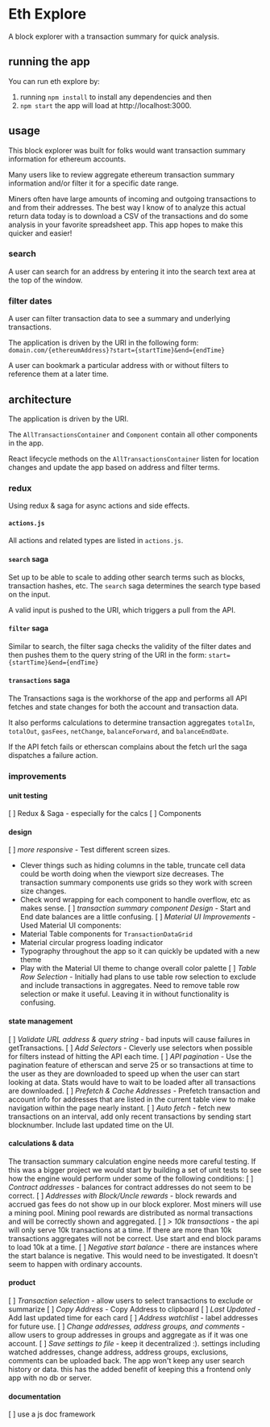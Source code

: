 # Eth Explore

A block explorer with a transaction summary for quick analysis.

## running the app

You can run eth explore by:

1. running `npm install` to install any dependencies and then
2. `npm start` the app will load at http://localhost:3000.

## usage

This block explorer was built for folks would want transaction summary information for ethereum accounts.

Many users like to review aggregate ethereum transaction summary information and/or filter it for a specific date range.

Miners often have large amounts of incoming and outgoing transactions to and from their addresses. The best way I know of to analyze this actual return data today is to download a CSV of the transactions and do some analysis in your favorite spreadsheet app. This app hopes to make this quicker and easier!

### search

A user can search for an address by entering it into the search text area at the top of the window.

### filter dates

A user can filter transaction data to see a summary and underlying transactions.

The application is driven by the URI in the following form:
`domain.com/{ethereumAddress}?start={startTime}&end={endTime}`

A user can bookmark a particular address with or without filters to reference them at a later time.

## architecture

The application is driven by the URI.

The `AllTransactionsContainer` and `Component` contain all other components in the app.

React lifecycle methods on the `AllTransactionsContainer` listen for location changes and update the app based on address and filter terms.

### redux

Using redux & saga for async actions and side effects.

#### `actions.js`

All actions and related types are listed in `actions.js`.

#### `search` saga

Set up to be able to scale to adding other search terms such as blocks, transaction hashes, etc. The `search` saga determines the search type based on the input.

A valid input is pushed to the URI, which triggers a pull from the API.

#### `filter` saga

Similar to search, the filter saga checks the validity of the filter dates and then pushes them to the query string of the URI in the form: `start={startTime}&end={endTime}`

#### `transactions` saga

The Transactions saga is the workhorse of the app and performs all API fetches and state changes for both the account and transaction data.

It also performs calculations to determine transaction aggregates `totalIn`, `totalOut`, `gasFees`, `netChange`, `balanceForward`, and `balanceEndDate`.

If the API fetch fails or etherscan complains about the fetch url the saga dispatches a failure action.

### improvements

#### unit testing

[ ] Redux & Saga - especially for the calcs
[ ] Components

#### design

[ ] _more responsive_ - Test different screen sizes.

- Clever things such as hiding columns in the table, truncate cell data could be worth doing when the viewport size decreases. The transaction summary components use grids so they work with screen size changes.
- Check word wrapping for each component to handle overflow, etc as makes sense.
  [ ] _transaction summary component Design_ - Start and End date balances are a little confusing.
  [ ] _Material UI Improvements_ - Used Material UI components:
- Material Table components for `TransactionDataGrid`
- Material circular progress loading indicator
- Typography throughout the app so it can quickly be updated with a new theme
- Play with the Material UI theme to change overall color palette
  [ ] _Table Row Selection_ - Initially had plans to use table row selection to exclude and include transactions in aggregates. Need to remove table row selection or make it useful. Leaving it in without functionality is confusing.

#### state management

[ ] _Validate URL address & query string_ - bad inputs will cause failures in getTransactions.
[ ] _Add Selectors_ - Cleverly use selectors when possible for filters instead of hitting the API each time.
[ ] _API pagination_ - Use the pagination feature of etherscan and serve 25 or so transactions at time to the user as they are downloaded to speed up when the user can start looking at data. Stats would have to wait to be loaded after all transactions are downloaded.
[ ] _Prefetch & Cache Addresses_ - Prefetch transaction and account info for addresses that are listed in the current table view to make navigation within the page nearly instant.
[ ] _Auto fetch_ - fetch new transactions on an interval, add only recent transactions by sending start blocknumber. Include last updated time on the UI.

#### calculations & data

The transaction summary calculation engine needs more careful testing. If this was a bigger project we would start by building a set of unit tests to see how the engine would perform under some of the following conditions:
[ ] _Contract addresses_ - balances for contract addresses do not seem to be correct.
[ ] _Addresses with Block/Uncle rewards_ - block rewards and accrued gas fees do not show up in our block explorer. Most miners will use a mining pool. Mining pool rewards are distributed as normal transactions and will be correctly shown and aggregated.
[ ] _> 10k transactions_ - the api will only serve 10k transactions at a time. If there are more than 10k transactions aggregates will not be correct. Use start and end block params to load 10k at a time.
[ ] _Negative start balance_ - there are instances where the start balance is negative. This would need to be investigated. It doesn't seem to happen with ordinary accounts.

#### product

[ ] _Transaction selection_ - allow users to select transactions to exclude or summarize
[ ] _Copy Address_ - Copy Address to clipboard
[ ] _Last Updated_ - Add last updated time for each card
[ ] _Address watchlist_ - label addresses for future use.
[ ] _Change addresses, address groups, and comments_ - allow users to group addresses in groups and aggregate as if it was one account.
[ ] _Save settings to file_ - keep it decentralized :). settings including watched addresses, change address, address groups, exclusions, comments can be uploaded back. The app won't keep any user search history or data. this has the added benefit of keeping this a frontend only app with no db or server.

#### documentation

[ ] use a js doc framework
